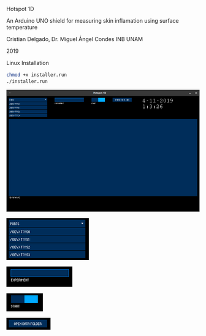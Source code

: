 Hotspot 1D

An Arduino UNO shield for measuring skin inflamation using surface temperature

Cristian Delgado, Dr. Miguel Ángel Condes INB UNAM


2019


Linux Installation

```bash
chmod +x installer.run
./installer.run

```


![Main screen](https://github.com/NehenemiLabs/hotspot-1d/blob/master/img/main-app.png)

![Port Selection](https://github.com/NehenemiLabs/hotspot-1d/blob/master/img/port-selection.png)

![Experiment Name](https://github.com/NehenemiLabs/hotspot-1d/blob/master/img/experiment-name.png)

![Start recording](https://github.com/NehenemiLabs/hotspot-1d/blob/master/img/start-toggle.png)

![Open data folder](https://github.com/NehenemiLabs/hotspot-1d/blob/master/img/Selecci%C3%B3n_012.png)
